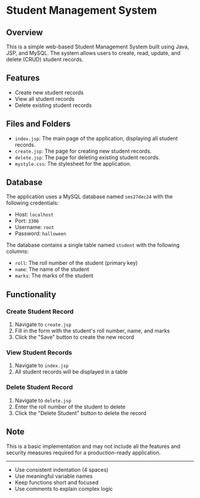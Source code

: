 **Student Management System**
==========================

Overview
--------

This is a simple web-based Student Management System built using Java, JSP, and MySQL. The system allows users to create, read, update, and delete (CRUD) student records.

Features
--------

*   Create new student records
*   View all student records
*   Delete existing student records

Files and Folders
-----------------

*   `index.jsp`: The main page of the application, displaying all student records.
*   `create.jsp`: The page for creating new student records.
*   `delete.jsp`: The page for deleting existing student records.
*   `mystyle.css`: The stylesheet for the application.

Database
--------

The application uses a MySQL database named `sms27dec24` with the following credentials:

*   Host: `localhost`
*   Port: `3306`
*   Username: `root`
*   Password: `halloween`

The database contains a single table named `student` with the following columns:

*   `roll`: The roll number of the student (primary key)
*   `name`: The name of the student
*   `marks`: The marks of the student

Functionality
-------------

### Create Student Record

1.  Navigate to `create.jsp`
2.  Fill in the form with the student's roll number, name, and marks
3.  Click the "Save" button to create the new record

### View Student Records

1.  Navigate to `index.jsp`
2.  All student records will be displayed in a table

### Delete Student Record

1.  Navigate to `delete.jsp`
2.  Enter the roll number of the student to delete
3.  Click the "Delete Student" button to delete the record

Note
----

This is a basic implementation and may not include all the features and security measures required for a production-ready application.

-------------------------

*   Use consistent indentation (4 spaces)
*   Use meaningful variable names
*   Keep functions short and focused
*   Use comments to explain complex logic